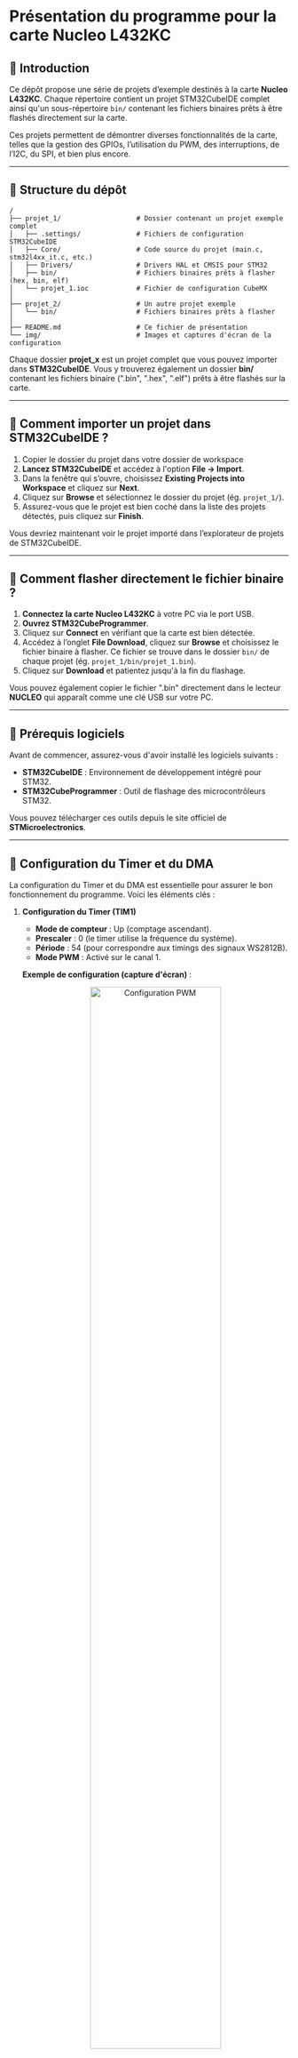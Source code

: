 # Présentation du programme pour la carte Nucleo L432KC

## 🔧 **Introduction**
Ce dépôt propose une série de projets d’exemple destinés à la carte **Nucleo L432KC**. Chaque répertoire contient un projet STM32CubeIDE complet ainsi qu'un sous-répertoire `bin/` contenant les fichiers binaires prêts à être flashés directement sur la carte.

Ces projets permettent de démontrer diverses fonctionnalités de la carte, telles que la gestion des GPIOs, l’utilisation du PWM, des interruptions, de l’I2C, du SPI, et bien plus encore.

---

## 🔹 **Structure du dépôt**

```
/
├── projet_1/                   # Dossier contenant un projet exemple complet
│   ├── .settings/              # Fichiers de configuration STM32CubeIDE
│   ├── Core/                   # Code source du projet (main.c, stm32l4xx_it.c, etc.)
│   ├── Drivers/                # Drivers HAL et CMSIS pour STM32
│   ├── bin/                    # Fichiers binaires prêts à flasher (hex, bin, elf)
│   └── projet_1.ioc            # Fichier de configuration CubeMX
│
├── projet_2/                   # Un autre projet exemple
│   └── bin/                    # Fichiers binaires prêts à flasher
│
├── README.md                   # Ce fichier de présentation
└── img/                        # Images et captures d'écran de la configuration
```
Chaque dossier **projet_x** est un projet complet que vous pouvez importer dans **STM32CubeIDE**. Vous y trouverez également un dossier **bin/** contenant les fichiers binaire (".bin", ".hex", ".elf") prêts à être flashés sur la carte.

---

## 🔹 **Comment importer un projet dans STM32CubeIDE ?**

1. Copier le dossier du projet dans votre dossier de workspace
2. **Lancez STM32CubeIDE** et accédez à l'option **File → Import**.
3. Dans la fenêtre qui s’ouvre, choisissez **Existing Projects into Workspace** et cliquez sur **Next**.
4. Cliquez sur **Browse** et sélectionnez le dossier du projet (ég. `projet_1/`).
5. Assurez-vous que le projet est bien coché dans la liste des projets détectés, puis cliquez sur **Finish**.

Vous devriez maintenant voir le projet importé dans l’explorateur de projets de STM32CubeIDE.

---

## 🔹 **Comment flasher directement le fichier binaire ?**

1. **Connectez la carte Nucleo L432KC** à votre PC via le port USB.
2. **Ouvrez STM32CubeProgrammer**.
3. Cliquez sur **Connect** en vérifiant que la carte est bien détectée.
4. Accédez à l’onglet **File Download**, cliquez sur **Browse** et choisissez le fichier binaire à flasher. Ce fichier se trouve dans le dossier `bin/` de chaque projet (ég. `projet_1/bin/projet_1.bin`).
5. Cliquez sur **Download** et patientez jusqu'à la fin du flashage.

Vous pouvez également copier le fichier ".bin" directement dans le lecteur **NUCLEO** qui apparaît comme une clé USB sur votre PC.

---

## 🔹 **Prérequis logiciels**

Avant de commencer, assurez-vous d'avoir installé les logiciels suivants :
- **STM32CubeIDE** : Environnement de développement intégré pour STM32.
- **STM32CubeProgrammer** : Outil de flashage des microcontrôleurs STM32.

Vous pouvez télécharger ces outils depuis le site officiel de **STMicroelectronics**.

---

## 🔹 **Configuration du Timer et du DMA**

La configuration du Timer et du DMA est essentielle pour assurer le bon fonctionnement du programme. Voici les éléments clés :

1. **Configuration du Timer (TIM1)**
   - **Mode de compteur** : Up (comptage ascendant).
   - **Prescaler** : 0 (le timer utilise la fréquence du système).
   - **Période** : 54 (pour correspondre aux timings des signaux WS2812B).
   - **Mode PWM** : Activé sur le canal 1.

   **Exemple de configuration (capture d'écran)** :

   <p align="center">
     <img src="./img/Config_pwm.png" alt="Configuration PWM" width="70%">
   </p>

2. **Configuration du DMA**
   - **Mode** : Circulaire.
   - **Alignement des données** : PDATAALIGN_WORD (pour la périphérie) et MDATAALIGN_BYTE (pour la mémoire).
   - **Priorité** : Haute.

   **Exemple de configuration (capture d'écran)** :

   <p align="center">
     <img src="./img/Config_dma.png" alt="Configuration DMA" width="70%">
   </p>

Ces paramètres sont cruciaux pour assurer la synchronisation correcte des données vers les LEDs.

---

## 🔹 **Exécution d'un exemple**

1. Importez le projet dans STM32CubeIDE comme expliqué plus haut.
2. Compilez le projet (clic droit « Build Project »).
3. Connectez la carte Nucleo à l’ordinateur.
4. Cliquez sur **Run** pour téléverser le programme et l’exécuter.

Vous pouvez également utiliser le fichier `.bin` préséné dans le dossier `bin/`.

---
